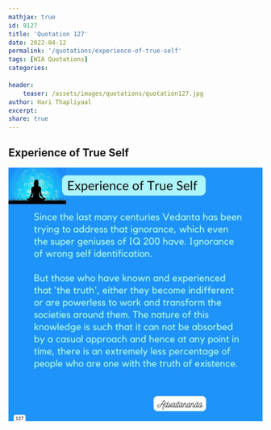 ```yaml
---
mathjax: true
id: 9127
title: 'Quotation 127'
date: 2022-04-12
permalink: '/quotations/experience-of-true-self'
tags: [WIA Quotations] 
categories: 

header:
    teaser: /assets/images/quotations/quotation127.jpg
author: Hari Thapliyaal 
excerpt:
share: true 
---
```


## Experience of True Self

![Experience of True Self](/assets/images/quotations/quotation127.jpg)
